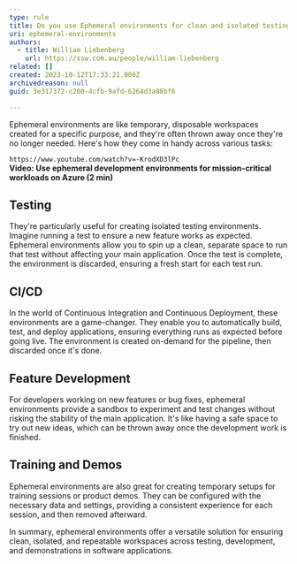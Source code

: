 ```yaml
---
type: rule
title: Do you use Ephemeral environments for clean and isolated testing?
uri: ephemeral-environments
authors:
  - title: William Liebenberg
    url: https://ssw.com.au/people/william-liebenberg
related: []
created: 2023-10-12T17:33:21.000Z
archivedreason: null
guid: 3e317372-c200-4cfb-9afd-6264d3a88bf6

---
```


Ephemeral environments are like temporary, disposable workspaces created for a specific purpose, and they're often thrown away once they're no longer needed. Here's how they come in handy across various tasks:

`https://www.youtube.com/watch?v=-KrodXD3lPc`  
**Video: Use ephemeral development environments for mission-critical workloads on Azure (2 min)**

<!--endintro-->

## Testing

They're particularly useful for creating isolated testing environments. Imagine running a test to ensure a new feature works as expected. Ephemeral environments allow you to spin up a clean, separate space to run that test without affecting your main application. Once the test is complete, the environment is discarded, ensuring a fresh start for each test run.

## CI/CD

In the world of Continuous Integration and Continuous Deployment, these environments are a game-changer. They enable you to automatically build, test, and deploy applications, ensuring everything runs as expected before going live. The environment is created on-demand for the pipeline, then discarded once it's done.

## Feature Development

For developers working on new features or bug fixes, ephemeral environments provide a sandbox to experiment and test changes without risking the stability of the main application. It's like having a safe space to try out new ideas, which can be thrown away once the development work is finished.

## Training and Demos

Ephemeral environments are also great for creating temporary setups for training sessions or product demos. They can be configured with the necessary data and settings, providing a consistent experience for each session, and then removed afterward.

In summary, ephemeral environments offer a versatile solution for ensuring clean, isolated, and repeatable workspaces across testing, development, and demonstrations in software applications.
